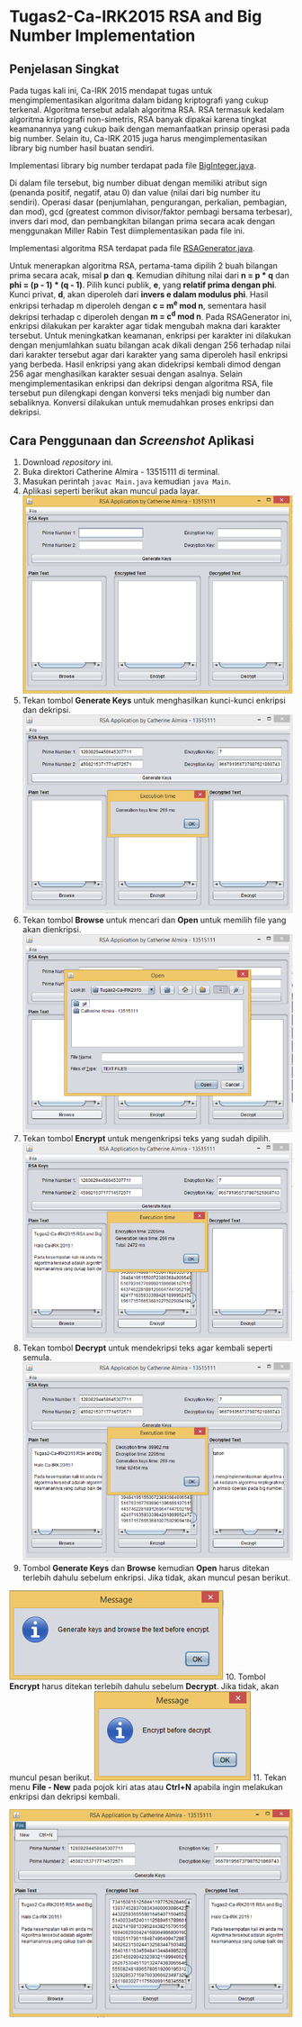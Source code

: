 # Tugas2-Ca-IRK2015 RSA and Big Number Implementation 

## Penjelasan Singkat

Pada tugas kali ini, Ca-IRK 2015 mendapat tugas untuk mengimplementasikan algoritma dalam bidang kriptografi yang cukup terkenal.
Algoritma tersebut adalah algoritma RSA. RSA termasuk kedalam algoritma kriptografi non-simetris, RSA banyak dipakai karena tingkat 
keamanannya yang cukup baik dengan memanfaatkan prinsip operasi pada big number.
Selain itu, Ca-IRK 2015 juga harus mengimplementasikan library big number hasil buatan sendiri.

Implementasi library big number terdapat pada file [BigInteger.java](https://github.com/calmira/Tugas2-Ca-IRK2015/blob/master/Catherine%20Almira%20-%2013515111/BigInteger.java).

Di dalam file tersebut, big number dibuat dengan memiliki atribut sign (penanda positif, negatif, atau 0) dan value (nilai dari big number itu sendiri).
Operasi dasar (penjumlahan, pengurangan, perkalian, pembagian, dan mod), gcd (greatest common divisor/faktor pembagi bersama terbesar), invers dari mod, dan pembangkitan bilangan prima secara acak dengan menggunakan Miller Rabin Test diimplementasikan pada file ini.

Implementasi algoritma RSA terdapat pada file [RSAGenerator.java](https://github.com/calmira/Tugas2-Ca-IRK2015/blob/master/Catherine%20Almira%20-%2013515111/RSAGenerator.java).

Untuk menerapkan algoritma RSA, pertama-tama dipilih 2 buah bilangan prima secara acak, misal **p** dan **q**.
Kemudian dihitung nilai dari **n = p * q** dan **phi = (p - 1) * (q - 1)**.
Pilih kunci publik, **e**, yang **relatif prima dengan phi**.
Kunci privat, **d**, akan diperoleh dari **invers e dalam modulus phi**.
Hasil enkripsi terhadap m diperoleh dengan **c = m<sup>e</sup> mod n**, sementara hasil dekripsi terhadap c diperoleh dengan **m = c<sup>d</sup> mod n**.
Pada RSAGenerator ini, enkripsi dilakukan per karakter agar tidak mengubah makna dari karakter tersebut.
Untuk meningkatkan keamanan, enkripsi per karakter ini dilakukan dengan menjumlahkan suatu bilangan acak dikali dengan 256 terhadap nilai dari karakter tersebut agar dari karakter yang sama diperoleh hasil enkripsi yang berbeda. Hasil enkripsi yang akan didekripsi kembali dimod dengan 256 agar menghasilkan karakter sesuai dengan asalnya.
Selain mengimplementasikan enkripsi dan dekripsi dengan algoritma RSA, file tersebut pun dilengkapi dengan konversi teks menjadi big number dan sebaliknya.
Konversi dilakukan untuk memudahkan proses enkripsi dan dekripsi.

## Cara Penggunaan dan *Screenshot* Aplikasi

1. Download *repository* ini.
2. Buka direktori Catherine Almira - 13515111 di terminal.
3. Masukan perintah `javac Main.java` kemudian `java Main`.
4. Aplikasi seperti berikut akan muncul pada layar.
![Main view](https://raw.githubusercontent.com/calmira/Tugas2-Ca-IRK2015/master/Catherine%20Almira%20-%2013515111/Screenshot/MainView.PNG)
5. Tekan tombol **Generate Keys** untuk menghasilkan kunci-kunci enkripsi dan dekripsi.
![Generate Keys](https://raw.githubusercontent.com/calmira/Tugas2-Ca-IRK2015/master/Catherine%20Almira%20-%2013515111/Screenshot/GenerationKey.PNG)
6. Tekan tombol **Browse** untuk mencari dan **Open** untuk memilih file yang akan dienkripsi.
![Browse](https://raw.githubusercontent.com/calmira/Tugas2-Ca-IRK2015/master/Catherine%20Almira%20-%2013515111/Screenshot/Browse.PNG)
7. Tekan tombol **Encrypt** untuk mengenkripsi teks yang sudah dipilih.
![Encrypt](https://raw.githubusercontent.com/calmira/Tugas2-Ca-IRK2015/master/Catherine%20Almira%20-%2013515111/Screenshot/EncryptedText.PNG)
8. Tekan tombol **Decrypt** untuk mendekripsi teks agar kembali seperti semula.
![Decrypt](https://raw.githubusercontent.com/calmira/Tugas2-Ca-IRK2015/master/Catherine%20Almira%20-%2013515111/Screenshot/DecryptedText.PNG)
9. Tombol **Generate Keys** dan **Browse** kemudian **Open** harus ditekan terlebih dahulu sebelum enkripsi. Jika tidak, akan muncul pesan berikut.

![Error message](https://raw.githubusercontent.com/calmira/Tugas2-Ca-IRK2015/master/Catherine%20Almira%20-%2013515111/Screenshot/EncryptionErrorMessage.PNG)
10. Tombol **Encrypt** harus ditekan terlebih dahulu sebelum **Decrypt**. Jika tidak, akan muncul pesan berikut.
![Error message](https://raw.githubusercontent.com/calmira/Tugas2-Ca-IRK2015/master/Catherine%20Almira%20-%2013515111/Screenshot/DecryptionErrorMessage.PNG)
11. Tekan menu **File - New** pada pojok kiri atas atau **Ctrl+N** apabila ingin melakukan enkripsi dan dekripsi kembali.

![New](https://raw.githubusercontent.com/calmira/Tugas2-Ca-IRK2015/master/Catherine%20Almira%20-%2013515111/Screenshot/NewRSA.PNG)
